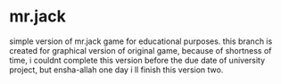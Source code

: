 # mr.jack
simple version of mr.jack game for educational purposes.
this branch is created for graphical version of original game, because of shortness of time, i couldnt complete this version before the due date of university project, but ensha-allah one day i ll finish this version two.
